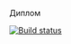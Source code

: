 Диплом 


[![Build status](https://steamdragon.visualstudio.com/Snipe%20Studio%20Budget%20Manager/_apis/build/status/Diploma%20Build)](https://steamdragon.visualstudio.com/Snipe%20Studio%20Budget%20Manager/_build/latest?definitionId=1)
